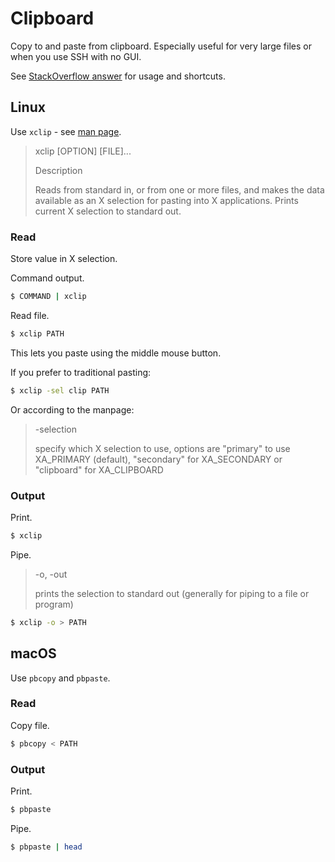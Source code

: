 # Clipboard

Copy to and paste from clipboard. Especially useful for very large files or when you use SSH with no GUI.


See [StackOverflow answer](https://stackoverflow.com/questions/749544/pipe-to-from-the-clipboard-in-bash-script) for usage and shortcuts.


## Linux

Use `xclip` - see [man page](https://linux.die.net/man/1/xclip).

> xclip [OPTION] [FILE]...
>
> Description
>
> Reads from standard in, or from one or more files, and makes the data available as an X selection for pasting into X applications. Prints current X selection to standard out.

### Read

Store value in X selection.

Command output.

```sh
$ COMMAND | xclip
```

Read file.

```sh
$ xclip PATH
```

This lets you paste using the middle mouse button.

If you prefer to traditional pasting:

```sh
$ xclip -sel clip PATH
```

Or according to the manpage:

> -selection
>
>   specify which X selection to use, options are "primary" to use XA_PRIMARY (default), "secondary" for XA_SECONDARY or "clipboard" for XA_CLIPBOARD

### Output

Print.

```sh
$ xclip
```

Pipe.

> -o, -out
>
>   prints the selection to standard out (generally for piping to a file or program)

```sh
$ xclip -o > PATH
```

## macOS

Use `pbcopy` and `pbpaste`.

### Read

Copy file.

```sh
$ pbcopy < PATH
```

### Output

Print.

```sh
$ pbpaste
```

Pipe.

```sh
$ pbpaste | head
```
